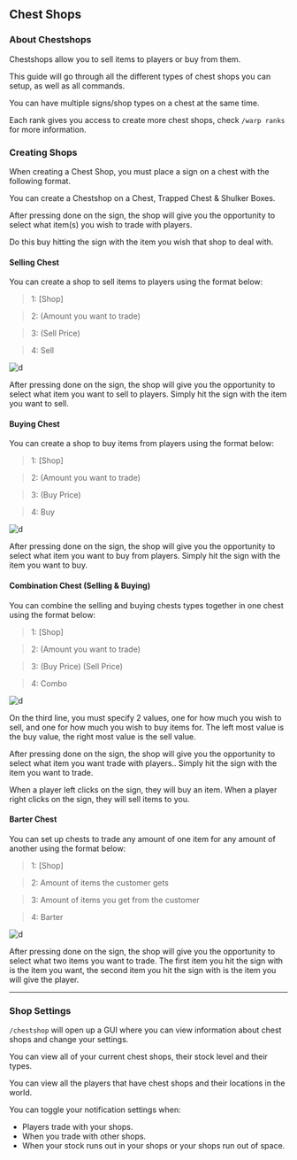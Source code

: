 ## Chest Shops

### **About Chestshops**

Chestshops allow you to sell items to players or buy from them.

This guide will go through all the different types of chest shops you can setup, as well as all commands.

You can have multiple signs/shop types on a chest at the same time.

Each rank gives you access to create more chest shops, check `/warp ranks` for more information.


### **Creating Shops**

When creating a Chest Shop, you must place a sign on a chest with the following format.

You can create a Chestshop on a Chest, Trapped Chest & Shulker Boxes.

After pressing done on the sign, the shop will give you the opportunity to select what item(s) you wish to trade with players.

Do this buy hitting the sign with the item you wish that shop to deal with.


#### **Selling Chest**
You can create a shop to sell items to players using the format below:

> 1: [Shop]

> 2: (Amount you want to trade)

> 3: (Sell Price)

> 4: Sell

![d](https://imgur.com/EC3fbp7.gif)

After pressing done on the sign, the shop will give you the opportunity to select what item you want to sell to players.
Simply hit the sign with the item you want to sell.

#### **Buying Chest**
You can create a shop to buy items from players using the format below:

> 1: [Shop]

> 2: (Amount you want to trade)

> 3: (Buy Price)

> 4: Buy

![d](https://imgur.com/3T8HKPL.gif)

After pressing done on the sign, the shop will give you the opportunity to select what item you want to buy from players.
Simply hit the sign with the item you want to buy.


#### **Combination Chest (Selling & Buying)**
You can combine the selling and buying chests types together in one chest using the format below:

> 1: [Shop]

> 2: (Amount you want to trade)

> 3: (Buy Price) (Sell Price)

> 4: Combo

![d](https://imgur.com/KuUUOPz.gif)

On the third line, you must specify 2 values, one for how much you wish to sell, and one for how much you wish to buy items for.
The left most value is the buy value, the right most value is the sell value.

After pressing done on the sign, the shop will give you the opportunity to select what item you want trade with players..
Simply hit the sign with the item you want to trade.

When a player left clicks on the sign, they will buy an item. When a player right clicks on the sign, they will sell items to you.

#### **Barter Chest**
You can set up chests to trade any amount of one item for any amount of another using the format below:

> 1: [Shop]

> 2: Amount of items the customer gets

> 3: Amount of items you get from the customer

> 4: Barter

![d](https://imgur.com/mepVkNc.gif)

After pressing done on the sign, the shop will give you the opportunity to select what two items you want to trade.
The first item you hit the sign with is the item you want, the second item you hit the sign with is the item you will give the player.

---

### Shop Settings
`/chestshop`  will open up a GUI where you can view information about chest shops and change your settings.

You can view all of your current chest shops, their stock level and their types.

You can view all the players that have chest shops and their locations in the world.

You can toggle your notification settings when:

* Players trade with your shops.
* When you trade with other shops.
* When your stock runs out in your shops or your shops run out of space.
